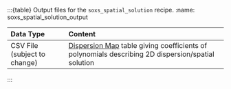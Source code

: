 :::{table} Output files for the `soxs_spatial_solution` recipe.
:name: soxs_spatial_solution_output

| Data Type | Content |
|:----|:----|
| CSV File (subject to change) | [Dispersion Map](../files/dispersion_map.md) table giving coefficients of polynomials describing 2D dispersion/spatial solution |

:::




